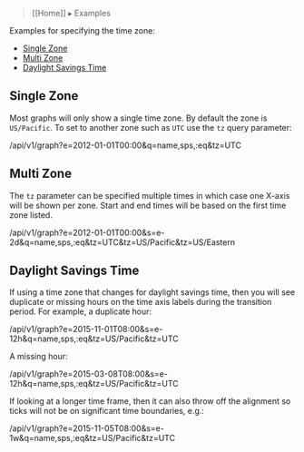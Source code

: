 > [[Home]] ▸ Examples

Examples for specifying the time zone:

* [Single Zone](#single-zone)
* [Multi Zone](#multi-zone)
* [Daylight Savings Time](#daylight-savings-time)

## Single Zone

Most graphs will only show a single time zone. By default the zone is `US/Pacific`. To set to
another zone such as `UTC` use the `tz` query parameter:

/api/v1/graph?e=2012-01-01T00:00&q=name,sps,:eq&tz=UTC

## Multi Zone

The `tz` parameter can be specified multiple times in which case one X-axis will be shown per
zone. Start and end times will be based on the first time zone listed.

/api/v1/graph?e=2012-01-01T00:00&s=e-2d&q=name,sps,:eq&tz=UTC&tz=US/Pacific&tz=US/Eastern

## Daylight Savings Time

If using a time zone that changes for daylight savings time, then you will see duplicate or missing
hours on the time axis labels during the transition period. For example, a duplicate hour:

/api/v1/graph?e=2015-11-01T08:00&s=e-12h&q=name,sps,:eq&tz=US/Pacific&tz=UTC

A missing hour:

/api/v1/graph?e=2015-03-08T08:00&s=e-12h&q=name,sps,:eq&tz=US/Pacific&tz=UTC

If looking at a longer time frame, then it can also throw off the alignment so ticks will not
be on significant time boundaries, e.g.:

/api/v1/graph?e=2015-11-05T08:00&s=e-1w&q=name,sps,:eq&tz=US/Pacific&tz=UTC
